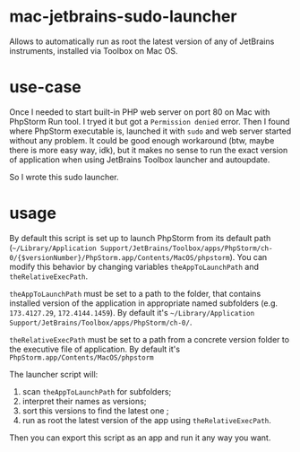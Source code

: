 # mac-jetbrains-sudo-launcher
Allows to automatically run as root the latest version of any of JetBrains instruments, installed via Toolbox on Mac OS.

# use-case
Once I needed to start built-in PHP web server on port 80 on Mac with PhpStorm Run tool. I tryed it but got a `Permission denied` error. Then I found where PhpStorm executable is, launched it with `sudo` and web server started without any problem. It could be good enough workaround (btw, maybe there is more easy way, idk), but it makes no sense to run the exact version of application when using JetBrains Toolbox launcher and autoupdate. 

So I wrote this sudo launcher.

# usage
By default this script is set up to launch PhpStorm from its default path (`~/Library/Application Support/JetBrains/Toolbox/apps/PhpStorm/ch-0/{$versionNumber}/PhpStorm.app/Contents/MacOS/phpstorm`). You can modify this behavior by changing variables `theAppToLaunchPath` and `theRelativeExecPath`.

`theAppToLaunchPath` must be set to a path to the folder, that contains installed version of the application in appropriate named subfolders (e.g. `173.4127.29`, `172.4144.1459`). By default it's `~/Library/Application Support/JetBrains/Toolbox/apps/PhpStorm/ch-0/`.

`theRelativeExecPath` must be set to a path from a concrete version folder to the executive file of application. By default it's `PhpStorm.app/Contents/MacOS/phpstorm`

The launcher script will:
1) scan `theAppToLaunchPath` for subfolders;
2) interpret their names as versions;
3) sort this versions to find the latest one ;
4) run as root the latest version of the app using `theRelativeExecPath`.

Then you can export this script as an app and run it any way you want. 
